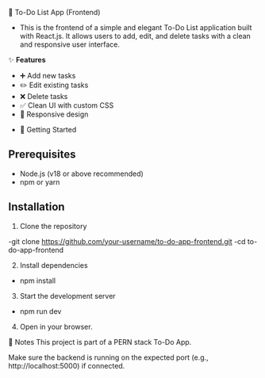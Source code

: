 📝 To-Do List App (Frontend) 
- This is the frontend of a simple and elegant To-Do List application built with React.js. It allows users to add, edit, and delete tasks with a clean and responsive user interface.

✨ **Features**
 * ➕ Add new tasks
 * ✏️ Edit existing tasks
 * ❌ Delete tasks
 * ✅ Clean UI with custom CSS
 * 📱 Responsive design

- 🚀 Getting Started

## Prerequisites
- Node.js (v18 or above recommended)
- npm or yarn

## Installation
1. Clone the repository

-git clone https://github.com/your-username/to-do-app-frontend.git
-cd to-do-app-frontend

2. Install dependencies
- npm install

3. Start the development server
- npm run dev

4. Open in your browser.

📌 Notes
This project is part of a PERN stack To-Do App.

Make sure the backend is running on the expected port (e.g., http://localhost:5000) if connected.
